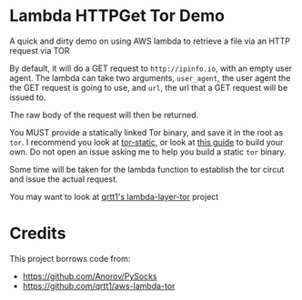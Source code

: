 # Lambda HTTPGet Tor Demo
A quick and dirty demo on using AWS lambda to retrieve a file via an HTTP request via TOR

By default, it will do a GET request to `http://ipinfo.io`, with an empty user agent. The lambda can take two arguments, `user_agent`, the user agent the the GET request is going to use, and `url`, the url that a GET request will be issued to.

The raw body of the request will then be returned.

You MUST provide a statically linked Tor binary, and save it in the root as `tor`. I recommend you look at [tor-static](https://github.com/cretz/tor-static), or look at [this guide](https://github.com/jhswartz/static-builds/blob/master/tor.md) to build your own. Do not open an issue asking me to help you build a static `tor` binary.

Some time will be taken for the lambda function to establish the tor circut and issue the actual request.

You may want to look at [qrtt1's lambda-layer-tor](https://github.com/qrtt1/lambda-layer-tor) project

# Credits
This project borrows code from:

- https://github.com/Anorov/PySocks
- https://github.com/qrtt1/aws-lambda-tor
